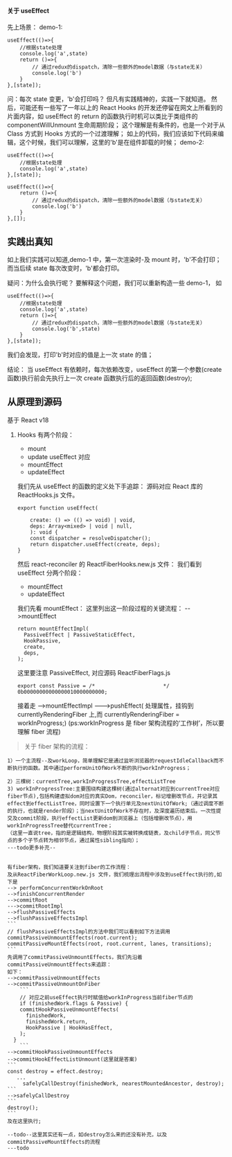 #### 关于 useEffect

先上场景：
demo-1:

```
useEffect(()=>{
    //根据state处理
    console.log('a',state)
    return ()=>{
        // 通过redux的dispatch，清除一些额外的model数据（与state无关）
        console.log('b')
    }
},[state]);
```

问：每次 state 变更，'b'会打印吗？
但凡有实践精神的，实践一下就知道。
然后，可能还有一些写了一年以上的 React Hooks 的开发还停留在网文上所看到的片面内容，如 useEffect 的 return 的函数执行时机可以类比于类组件的 componentWillUnmount 生命周期阶段；
这个理解是有条件的，也是一个对于从 Class 方式到 Hooks 方式的一个过渡理解；
如上的代码，我们应该如下代码来编辑，这个时候，我们可以理解，这里的'b'是在组件卸载的时候；
demo-2:

```
useEffect(()=>{
    //根据state处理
    console.log('a',state)
},[state]);

useEffect(()=>{
    return ()=>{
        // 通过redux的dispatch，清除一些额外的model数据（与state无关）
        console.log('b')
    }
},[]);
```

## 实践出真知

如上我们实践可以知道,demo-1 中，第一次渲染时-及 mount 时，'b'不会打印；而当后续 state 每次改变时，'b'都会打印。

疑问：为什么会执行呢？
要解释这个问题，我们可以重新构造一些 demo-1，
如

```
useEffect(()=>{
    //根据state处理
    console.log('a',state)
    return ()=>{
        // 通过redux的dispatch，清除一些额外的model数据（与state无关）
        console.log('b',state)
    }
},[state]);
```

我们会发现，打印'b'时对应的值是上一次 state 的值；

结论：
当 useEffect 有依赖时，每次依赖改变，useEffect 的第一个参数(create 函数)执行前会先执行上一次 create 函数执行后的返回函数(destroy);

## 从原理到源码

基于 React v18

1.  Hooks 有两个阶段：

    - mount
    - update
      useEffect 对应
    - mountEffect
    - updateEffect

    我们先从 useEffect 的函数的定义处下手追踪：
    源码对应 React 库的 ReactHooks.js 文件。

    ```
    export function useEffect(

        create: () => (() => void) | void,
        deps: Array<mixed> | void | null,
        ): void {
        const dispatcher = resolveDispatcher();
        return dispatcher.useEffect(create, deps);
    }
    ```

    然后 react-reconciler 的 ReactFiberHooks.new.js 文件：
    我们看到 useEffect 分两个阶段：

    - mountEffect
    - updateEffect

    我们先看 mountEffect：
    这里列出这一阶段过程的关键流程：
    -->mountEffect

    ```
    return mountEffectImpl(
      PassiveEffect | PassiveStaticEffect,
      HookPassive,
      create,
      deps,
    );
    ```

    这里要注意 PassiveEffect,
    对应源码 ReactFiberFlags.js

    ```
    export const Passive = /*                      */ 0b00000000000000010000000000;
    ```

    接着走
    -->mountEffectImpl
    --->pushEffect( 处理属性，挂钩到 currentlyRenderingFiber 上,而 currentlyRenderingFiber = workInProgress;)
    (ps:workInProgress 是 fiber 架构流程的‘工作树’，所以要理解 fiber 流程)

> 关于 fiber 架构的流程：

    1）一个主流程--及workLoop，简单理解它是通过监听浏览器的requestIdleCallback而不断执行的函数。其中通过performUnitOfWork不断的执行workInProgress；

    2）三棵树：currentTree,workInProgressTree,effectListTree
    3) workInProgressTree:主要围绕构建这棵树(通过alternat对应到currentTree对应fiber节点),包括构建虚拟dom对应的真实Dom，reconciler，标记增删改节点，并记录其effect到effectListTree，同时设置下一个执行单元及nextUnitOfWork;（通过调度不断的执行，也就是render阶段）；当nextUnitOfWork不存在时，及深度遍历结束后。一次性提交及commit阶段，执行effectList更新dom到浏览器上（包括增删改节点），用workInProgressTree替代currentTree；
    （这里一直说tree，指的是逻辑结构，物理阶段其实被转换成链表，及child子节点，同父节点的多个子节点转为相邻节点，通过属性sibling指向）；
    ---todo更多补充--


    有fiber架构，我们知道要关注到fiber的工作流程：
    及从ReactFiberWorkLoop.new.js 文件，我们梳理出流程中涉及到useEffect执行的,如下是
    --> performConcurrentWorkOnRoot
    -->finishConcurrentRender
    -->commitRoot
    --->commitRootImpl
    -->flushPassiveEffects
    -->flushPassiveEffectsImpl
    ```
    // flushPassiveEffectsImpl的方法中我们可以看到如下方法调用
    commitPassiveUnmountEffects(root.current);
    commitPassiveMountEffects(root, root.current, lanes, transitions);
    ```
    先调用了commitPassiveUnmountEffects，我们先沿着commitPassiveUnmountEffects来追踪：
    如下：
    -->commitPassiveUnmountEffects
    -->commitPassiveUnmountOnFiber
        ```
        // 对应之前useEffect执行时赋值给workInProgress当前fiber节点的
        if (finishedWork.flags & Passive) {
        commitHookPassiveUnmountEffects(
          finishedWork,
          finishedWork.return,
          HookPassive | HookHasEffect,
        );
      }
        ```
    -->commitHookPassiveUnmountEffects
    -->commitHookEffectListUnmount(这里就是答案)
    ```
    const destroy = effect.destroy;
       ...
         safelyCallDestroy(finishedWork, nearestMountedAncestor, destroy);
    ```
    -->safelyCallDestroy
    ```
    destroy();
    ```
    及在这里执行;

    --todo--这里其实还有一点，如destroy怎么来的还没有补充，以及commitPassiveMountEffects的流程
    ---todo
